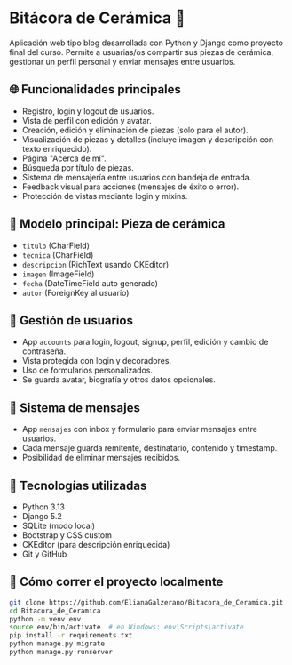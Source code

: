# Bitácora de Cerámica 🏺

Aplicación web tipo blog desarrollada con Python y Django como proyecto final del curso. Permite a usuarias/os compartir sus piezas de cerámica, gestionar un perfil personal y enviar mensajes entre usuarios.

## 🌐 Funcionalidades principales

- Registro, login y logout de usuarios.
- Vista de perfil con edición y avatar.
- Creación, edición y eliminación de piezas (solo para el autor).
- Visualización de piezas y detalles (incluye imagen y descripción con texto enriquecido).
- Página "Acerca de mí".
- Búsqueda por título de piezas.
- Sistema de mensajería entre usuarios con bandeja de entrada.
- Feedback visual para acciones (mensajes de éxito o error).
- Protección de vistas mediante login y mixins.

## 🧱 Modelo principal: Pieza de cerámica

- `titulo` (CharField)
- `tecnica` (CharField)
- `descripcion` (RichText usando CKEditor)
- `imagen` (ImageField)
- `fecha` (DateTimeField auto generado)
- `autor` (ForeignKey al usuario)

## 👤 Gestión de usuarios

- App `accounts` para login, logout, signup, perfil, edición y cambio de contraseña.
- Vista protegida con login y decoradores.
- Uso de formularios personalizados.
- Se guarda avatar, biografía y otros datos opcionales.

## 📩 Sistema de mensajes

- App `mensajes` con inbox y formulario para enviar mensajes entre usuarios.
- Cada mensaje guarda remitente, destinatario, contenido y timestamp.
- Posibilidad de eliminar mensajes recibidos.

## 🧩 Tecnologías utilizadas

- Python 3.13
- Django 5.2
- SQLite (modo local)
- Bootstrap y CSS custom
- CKEditor (para descripción enriquecida)
- Git y GitHub

## 🧪 Cómo correr el proyecto localmente

```bash
git clone https://github.com/ElianaGalzerano/Bitacora_de_Ceramica.git
cd Bitacora_de_Ceramica
python -m venv env
source env/bin/activate  # en Windows: env\Scripts\activate
pip install -r requirements.txt
python manage.py migrate
python manage.py runserver






